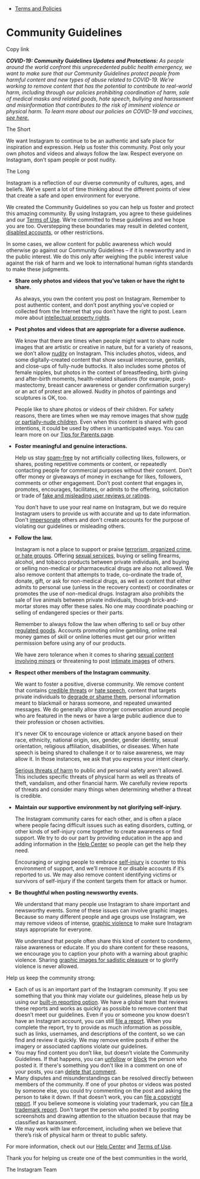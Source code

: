 *   [Terms and Policies](https://help.instagram.com/1417489251945243/?helpref=breadcrumb)

Community Guidelines
====================

Copy link

_**COVID-19: Community Guidelines Updates and Protections:** As people around the world confront this unprecedented public health emergency, we want to make sure that our Community Guidelines protect people from harmful content and new types of abuse related to COVID-19. We’re working to remove content that has the potential to contribute to real-world harm, including through our policies prohibiting coordination of harm, sale of medical masks and related goods, hate speech, bullying and harassment and misinformation that contributes to the risk of imminent violence or physical harm. To learn more about our policies on COVID-19 and vaccines, [see here.](https://help.instagram.com/697825587576762?helpref=faq_content)_

The Short

We want Instagram to continue to be an authentic and safe place for inspiration and expression. Help us foster this community. Post only your own photos and videos and always follow the law. Respect everyone on Instagram, don’t spam people or post nudity.

The Long

Instagram is a reflection of our diverse community of cultures, ages, and beliefs. We’ve spent a lot of time thinking about the different points of view that create a safe and open environment for everyone.

We created the Community Guidelines so you can help us foster and protect this amazing community. By using Instagram, you agree to these guidelines and our [Terms of Use](https://www.instagram.com/legal/terms). We’re committed to these guidelines and we hope you are too. Overstepping these boundaries may result in deleted content, [disabled accounts](https://help.instagram.com/366993040048856?helpref=faq_content), or other restrictions.

In some cases, we allow content for public awareness which would otherwise go against our Community Guidelines – if it is newsworthy and in the public interest. We do this only after weighing the public interest value against the risk of harm and we look to international human rights standards to make these judgments.

*   **Share only photos and videos that you’ve taken or have the right to share.**
    
    As always, you own the content you post on Instagram. Remember to post authentic content, and don’t post anything you’ve copied or collected from the Internet that you don’t have the right to post. Learn more about [intellectual property rights](https://help.instagram.com/126382350847838?helpref=faq_content).
    
*   **Post photos and videos that are appropriate for a diverse audience.**
    
    We know that there are times when people might want to share nude images that are artistic or creative in nature, but for a variety of reasons, we don’t allow [nudity](https://l.instagram.com/?u=https%3A%2F%2Fwww.facebook.com%2Fcommunitystandards%2Fadult_nudity_sexual_activity&e=AT2vC9YcWc-uhqUXj3SxWyOTDVHZZoA7uBK0X-nSrkfhWl0EevsuNuCBs4DiKsnVjh2xKj7fzOS9PKV6wSosjk41C_1fi2556LIDLlloyfbARjQ1O4OGgrg4Xhb9kvvViSmEoYkLHU0Qd3FOWDBUx6TZcVHZIbBKXr7chQ) on Instagram. This includes photos, videos, and some digitally-created content that show sexual intercourse, genitals, and close-ups of fully-nude buttocks. It also includes some photos of female nipples, but photos in the context of breastfeeding, birth giving and after-birth moments, health-related situations (for example, post-mastectomy, breast cancer awareness or gender confirmation surgery) or an act of protest are allowed. Nudity in photos of paintings and sculptures is OK, too.
    
    People like to share photos or videos of their children. For safety reasons, there are times when we may remove images that show [nude or partially-nude children](https://l.instagram.com/?u=https%3A%2F%2Fwww.facebook.com%2Fcommunitystandards%2Fchild_nudity_sexual_exploitation&e=AT2vC9YcWc-uhqUXj3SxWyOTDVHZZoA7uBK0X-nSrkfhWl0EevsuNuCBs4DiKsnVjh2xKj7fzOS9PKV6wSosjk41C_1fi2556LIDLlloyfbARjQ1O4OGgrg4Xhb9kvvViSmEoYkLHU0Qd3FOWDBUx6TZcVHZIbBKXr7chQ). Even when this content is shared with good intentions, it could be used by others in unanticipated ways. You can learn more on our [Tips for Parents page](https://help.instagram.com/154475974694511/?helpref=faq_content).
    
*   **Foster meaningful and genuine interactions.**
    
    Help us stay [spam-free](https://l.instagram.com/?u=https%3A%2F%2Fwww.facebook.com%2Fcommunitystandards%2Fspam&e=AT2vC9YcWc-uhqUXj3SxWyOTDVHZZoA7uBK0X-nSrkfhWl0EevsuNuCBs4DiKsnVjh2xKj7fzOS9PKV6wSosjk41C_1fi2556LIDLlloyfbARjQ1O4OGgrg4Xhb9kvvViSmEoYkLHU0Qd3FOWDBUx6TZcVHZIbBKXr7chQ) by not artificially collecting likes, followers, or shares, posting repetitive comments or content, or repeatedly contacting people for commercial purposes without their consent. Don’t offer money or giveaways of money in exchange for likes, followers, comments or other engagement. Don’t post content that engages in, promotes, encourages, facilitates, or admits to the offering, solicitation or trade of [fake and misleading user reviews or ratings](https://l.instagram.com/?u=https%3A%2F%2Fwww.facebook.com%2Fcommunitystandards%2Ffraud_deception&e=AT2vC9YcWc-uhqUXj3SxWyOTDVHZZoA7uBK0X-nSrkfhWl0EevsuNuCBs4DiKsnVjh2xKj7fzOS9PKV6wSosjk41C_1fi2556LIDLlloyfbARjQ1O4OGgrg4Xhb9kvvViSmEoYkLHU0Qd3FOWDBUx6TZcVHZIbBKXr7chQ).
    
    You don’t have to use your real name on Instagram, but we do require Instagram users to provide us with accurate and up to date information. Don't [impersonate](https://l.instagram.com/?u=https%3A%2F%2Fwww.facebook.com%2Fcommunitystandards%2Fmisrepresentation&e=AT2vC9YcWc-uhqUXj3SxWyOTDVHZZoA7uBK0X-nSrkfhWl0EevsuNuCBs4DiKsnVjh2xKj7fzOS9PKV6wSosjk41C_1fi2556LIDLlloyfbARjQ1O4OGgrg4Xhb9kvvViSmEoYkLHU0Qd3FOWDBUx6TZcVHZIbBKXr7chQ) others and don't create accounts for the purpose of violating our guidelines or misleading others.
    
*   **Follow the law.**
    
    Instagram is not a place to support or praise [terrorism, organized crime, or hate groups](https://l.instagram.com/?u=https%3A%2F%2Fwww.facebook.com%2Fcommunitystandards%2Fdangerous_individuals_organizations&e=AT2vC9YcWc-uhqUXj3SxWyOTDVHZZoA7uBK0X-nSrkfhWl0EevsuNuCBs4DiKsnVjh2xKj7fzOS9PKV6wSosjk41C_1fi2556LIDLlloyfbARjQ1O4OGgrg4Xhb9kvvViSmEoYkLHU0Qd3FOWDBUx6TZcVHZIbBKXr7chQ). Offering [sexual services](https://l.instagram.com/?u=https%3A%2F%2Fwww.facebook.com%2Fcommunitystandards%2Fsexual_solicitation&e=AT2vC9YcWc-uhqUXj3SxWyOTDVHZZoA7uBK0X-nSrkfhWl0EevsuNuCBs4DiKsnVjh2xKj7fzOS9PKV6wSosjk41C_1fi2556LIDLlloyfbARjQ1O4OGgrg4Xhb9kvvViSmEoYkLHU0Qd3FOWDBUx6TZcVHZIbBKXr7chQ), buying or selling firearms, alcohol, and tobacco products between private individuals, and buying or selling non-medical or pharmaceutical drugs are also not allowed. We also remove content that attempts to trade, co-ordinate the trade of, donate, gift, or ask for non-medical drugs, as well as content that either admits to personal use (unless in the recovery context) or coordinates or promotes the use of non-medical drugs. Instagram also prohibits the sale of live animals between private individuals, though brick-and-mortar stores may offer these sales. No one may coordinate poaching or selling of endangered species or their parts.
    
    Remember to always follow the law when offering to sell or buy other [regulated goods](https://l.instagram.com/?u=https%3A%2F%2Fwww.facebook.com%2Fcommunitystandards%2Fregulated_goods&e=AT2vC9YcWc-uhqUXj3SxWyOTDVHZZoA7uBK0X-nSrkfhWl0EevsuNuCBs4DiKsnVjh2xKj7fzOS9PKV6wSosjk41C_1fi2556LIDLlloyfbARjQ1O4OGgrg4Xhb9kvvViSmEoYkLHU0Qd3FOWDBUx6TZcVHZIbBKXr7chQ). Accounts promoting online gambling, online real money games of skill or online lotteries must get our prior written permission before using any of our products.
    
    We have zero tolerance when it comes to sharing [sexual content involving minors](https://l.instagram.com/?u=https%3A%2F%2Fwww.facebook.com%2Fcommunitystandards%2Fchild_nudity_sexual_exploitation&e=AT2vC9YcWc-uhqUXj3SxWyOTDVHZZoA7uBK0X-nSrkfhWl0EevsuNuCBs4DiKsnVjh2xKj7fzOS9PKV6wSosjk41C_1fi2556LIDLlloyfbARjQ1O4OGgrg4Xhb9kvvViSmEoYkLHU0Qd3FOWDBUx6TZcVHZIbBKXr7chQ) or threatening to post [intimate images](https://l.instagram.com/?u=https%3A%2F%2Fwww.facebook.com%2Fcommunitystandards%2Fsexual_exploitation_adults&e=AT2vC9YcWc-uhqUXj3SxWyOTDVHZZoA7uBK0X-nSrkfhWl0EevsuNuCBs4DiKsnVjh2xKj7fzOS9PKV6wSosjk41C_1fi2556LIDLlloyfbARjQ1O4OGgrg4Xhb9kvvViSmEoYkLHU0Qd3FOWDBUx6TZcVHZIbBKXr7chQ) of others.
    
*   **Respect other members of the Instagram community.**
    
    We want to foster a positive, diverse community. We remove content that contains [credible threats](https://l.instagram.com/?u=https%3A%2F%2Fwww.facebook.com%2Fcommunitystandards%2Fcredible_violence&e=AT2vC9YcWc-uhqUXj3SxWyOTDVHZZoA7uBK0X-nSrkfhWl0EevsuNuCBs4DiKsnVjh2xKj7fzOS9PKV6wSosjk41C_1fi2556LIDLlloyfbARjQ1O4OGgrg4Xhb9kvvViSmEoYkLHU0Qd3FOWDBUx6TZcVHZIbBKXr7chQ) or [hate speech](https://l.instagram.com/?u=https%3A%2F%2Fwww.facebook.com%2Fcommunitystandards%2Fhate_speech&e=AT2vC9YcWc-uhqUXj3SxWyOTDVHZZoA7uBK0X-nSrkfhWl0EevsuNuCBs4DiKsnVjh2xKj7fzOS9PKV6wSosjk41C_1fi2556LIDLlloyfbARjQ1O4OGgrg4Xhb9kvvViSmEoYkLHU0Qd3FOWDBUx6TZcVHZIbBKXr7chQ), content that targets private individuals to [degrade or shame them](https://l.instagram.com/?u=https%3A%2F%2Fwww.facebook.com%2Fcommunitystandards%2Fbullying&e=AT2vC9YcWc-uhqUXj3SxWyOTDVHZZoA7uBK0X-nSrkfhWl0EevsuNuCBs4DiKsnVjh2xKj7fzOS9PKV6wSosjk41C_1fi2556LIDLlloyfbARjQ1O4OGgrg4Xhb9kvvViSmEoYkLHU0Qd3FOWDBUx6TZcVHZIbBKXr7chQ), personal information meant to blackmail or harass someone, and repeated unwanted messages. We do generally allow stronger conversation around people who are featured in the news or have a large public audience due to their profession or chosen activities.
    
    It's never OK to encourage violence or attack anyone based on their race, ethnicity, national origin, sex, gender, gender identity, sexual orientation, religious affiliation, disabilities, or diseases. When hate speech is being shared to challenge it or to raise awareness, we may allow it. In those instances, we ask that you express your intent clearly.
    
    [Serious threats of harm](https://l.instagram.com/?u=https%3A%2F%2Fwww.facebook.com%2Fcommunitystandards%2Fcredible_violence&e=AT2vC9YcWc-uhqUXj3SxWyOTDVHZZoA7uBK0X-nSrkfhWl0EevsuNuCBs4DiKsnVjh2xKj7fzOS9PKV6wSosjk41C_1fi2556LIDLlloyfbARjQ1O4OGgrg4Xhb9kvvViSmEoYkLHU0Qd3FOWDBUx6TZcVHZIbBKXr7chQ) to public and personal safety aren't allowed. This includes specific threats of physical harm as well as threats of theft, vandalism, and other financial harm. We carefully review reports of threats and consider many things when determining whether a threat is credible.
    
*   **Maintain our supportive environment by not glorifying self-injury.**
    
    The Instagram community cares for each other, and is often a place where people facing difficult issues such as eating disorders, cutting, or other kinds of self-injury come together to create awareness or find support. We try to do our part by providing education in the app and adding information in the [Help Center](https://help.instagram.com/) so people can get the help they need.
    
    Encouraging or urging people to embrace [self-injury](https://l.instagram.com/?u=https%3A%2F%2Fwww.facebook.com%2Fcommunitystandards%2Fsuicide_self_injury_violence&e=AT2vC9YcWc-uhqUXj3SxWyOTDVHZZoA7uBK0X-nSrkfhWl0EevsuNuCBs4DiKsnVjh2xKj7fzOS9PKV6wSosjk41C_1fi2556LIDLlloyfbARjQ1O4OGgrg4Xhb9kvvViSmEoYkLHU0Qd3FOWDBUx6TZcVHZIbBKXr7chQ) is counter to this environment of support, and we’ll remove it or disable accounts if it’s reported to us. We may also remove content identifying victims or survivors of self-injury if the content targets them for attack or humor.
    
*   **Be thoughtful when posting newsworthy events.**
    
    We understand that many people use Instagram to share important and newsworthy events. Some of these issues can involve graphic images. Because so many different people and age groups use Instagram, we may remove videos of intense, [graphic violence](https://l.instagram.com/?u=https%3A%2F%2Fwww.facebook.com%2Fcommunitystandards%2Fgraphic_violence&e=AT2vC9YcWc-uhqUXj3SxWyOTDVHZZoA7uBK0X-nSrkfhWl0EevsuNuCBs4DiKsnVjh2xKj7fzOS9PKV6wSosjk41C_1fi2556LIDLlloyfbARjQ1O4OGgrg4Xhb9kvvViSmEoYkLHU0Qd3FOWDBUx6TZcVHZIbBKXr7chQ) to make sure Instagram stays appropriate for everyone.
    
    We understand that people often share this kind of content to condemn, raise awareness or educate. If you do share content for these reasons, we encourage you to caption your photo with a warning about graphic violence. Sharing [graphic images for sadistic pleasure](https://l.instagram.com/?u=https%3A%2F%2Fwww.facebook.com%2Fcommunitystandards%2Fcruel_insensitive&e=AT2vC9YcWc-uhqUXj3SxWyOTDVHZZoA7uBK0X-nSrkfhWl0EevsuNuCBs4DiKsnVjh2xKj7fzOS9PKV6wSosjk41C_1fi2556LIDLlloyfbARjQ1O4OGgrg4Xhb9kvvViSmEoYkLHU0Qd3FOWDBUx6TZcVHZIbBKXr7chQ) or to glorify violence is never allowed.
    

Help us keep the community strong:

*   Each of us is an important part of the Instagram community. If you see something that you think may violate our guidelines, please help us by using our [built-in reporting option](https://help.instagram.com/165828726894770?helpref=faq_content). We have a global team that reviews these reports and works as quickly as possible to remove content that doesn’t meet our guidelines. Even if you or someone you know doesn’t have an Instagram account, you can still [file a report](https://help.instagram.com/contact/383679321740945). When you complete the report, try to provide as much information as possible, such as links, usernames, and descriptions of the content, so we can find and review it quickly. We may remove entire posts if either the imagery or associated captions violate our guidelines.
*   You may find content you don’t like, but doesn’t violate the Community Guidelines. If that happens, you can [unfollow](https://help.instagram.com/286340048138725?helpref=faq_content) or [block](https://help.instagram.com/426700567389543/?helpref=faq_content) the person who posted it. If there's something you don't like in a comment on one of your posts, you can [delete that comment](https://help.instagram.com/289098941190483?helpref=faq_content).
*   Many disputes and misunderstandings can be resolved directly between members of the community. If one of your photos or videos was posted by someone else, you could try commenting on the post and asking the person to take it down. If that doesn’t work, you can [file a copyright report](https://help.instagram.com/126382350847838?helpref=faq_content). If you believe someone is violating your trademark, you can [file a trademark report](https://help.instagram.com/222826637847963?helpref=faq_content). Don't target the person who posted it by posting screenshots and drawing attention to the situation because that may be classified as harassment.
*   We may work with law enforcement, including when we believe that there’s risk of physical harm or threat to public safety.

For more information, check out our [Help Center](https://help.instagram.com/) and [Terms of Use](https://l.instagram.com/?u=http%3A%2F%2Finstagram.com%2Flegal%2Fterms%2F%23&e=AT2vC9YcWc-uhqUXj3SxWyOTDVHZZoA7uBK0X-nSrkfhWl0EevsuNuCBs4DiKsnVjh2xKj7fzOS9PKV6wSosjk41C_1fi2556LIDLlloyfbARjQ1O4OGgrg4Xhb9kvvViSmEoYkLHU0Qd3FOWDBUx6TZcVHZIbBKXr7chQ).

Thank you for helping us create one of the best communities in the world,

The Instagram Team